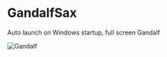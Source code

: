 # GandalfSax
Auto launch on Windows startup, full screen Gandalf

![Gandalf](http://www.screenprank.com/imgs/gandalfsax.gif)
